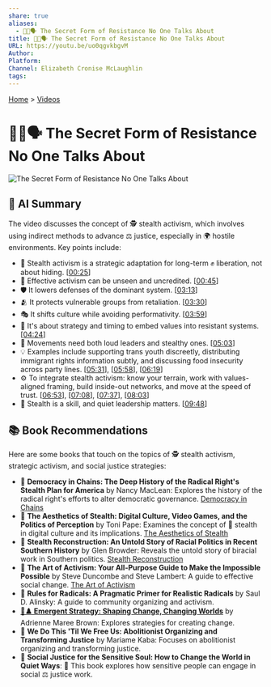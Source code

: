 ```yaml
---
share: true
aliases:
  - 🤫🌱🗣️ The Secret Form of Resistance No One Talks About
title: 🤫🌱🗣️ The Secret Form of Resistance No One Talks About
URL: https://youtu.be/uo0qgvkbgvM
Author: 
Platform: 
Channel: Elizabeth Cronise McLaughlin
tags: 
---
```

[Home](../index.md) > [Videos](./index.md)  
# 🤫🌱🗣️ The Secret Form of Resistance No One Talks About  
![The Secret Form of Resistance No One Talks About](https://youtu.be/uo0qgvkbgvM)  
  
## 🤖 AI Summary  
 The video discusses the concept of 🕵️ stealth activism, which involves using indirect methods to advance ⚖️ justice, especially in 🌍 hostile environments. Key points include:  
  
* 🤫 Stealth activism is a strategic adaptation for long-term ✊ liberation, not about hiding. \[[00:25](http://www.youtube.com/watch?v=uo0qgvkbgvM&t=25)\]  
* 🎯 Effective activism can be unseen and uncredited. \[[00:45](http://www.youtube.com/watch?v=uo0qgvkbgvM&t=45)\]  
* 🛡️ It lowers defenses of the dominant system. \[[03:13](http://www.youtube.com/watch?v=uo0qgvkbgvM&t=193)\]  
* 🫂 It protects vulnerable groups from retaliation. \[[03:30](http://www.youtube.com/watch?v=uo0qgvkbgvM&t=210)\]  
* 🎭 It shifts culture while avoiding performativity. \[[03:59](http://www.youtube.com/watch?v=uo0qgvkbgvM&t=239)\]  
* 🧭 It's about strategy and timing to embed values into resistant systems. \[[04:24](http://www.youtube.com/watch?v=uo0qgvkbgvM&t=264)\]  
* 🤝 Movements need both loud leaders and stealthy ones. \[[05:03](http://www.youtube.com/watch?v=uo0qgvkbgvM&t=303)\]  
* 💡 Examples include supporting trans youth discreetly, distributing immigrant rights information subtly, and discussing food insecurity across party lines. \[[05:31](http://www.youtube.com/watch?v=uo0qgvkbgvM&t=331)\], \[[05:58](http://www.youtube.com/watch?v=uo0qgvkbgvM&t=358)\], \[[06:19](http://www.youtube.com/watch?v=uo0qgvkbgvM&t=379)\]  
* ⚙️ To integrate stealth activism: know your terrain, work with values-aligned framing, build inside-out networks, and move at the speed of trust. \[[06:53](http://www.youtube.com/watch?v=uo0qgvkbgvM&t=413)\], \[[07:08](http://www.youtube.com/watch?v=uo0qgvkbgvM&t=428)\], \[[07:37](http://www.youtube.com/watch?v=uo0qgvkbgvM&t=457)\], \[[08:03](http://www.youtube.com/watch?v=uo0qgvkbgvM&t=483)\]  
* 💪 Stealth is a skill, and quiet leadership matters. \[[09:48](http://www.youtube.com/watch?v=uo0qgvkbgvM&t=588)\]  
  
## 📚 Book Recommendations  
  
Here are some books that touch on the topics of 🕵️ stealth activism, strategic activism, and social justice strategies:  
  
* 📖 **Democracy in Chains: The Deep History of the Radical Right's Stealth Plan for America** by Nancy MacLean: Explores the history of the radical right's efforts to alter democratic governance. [Democracy in Chains](https://www.nationalbook.org/books/democracy-in-chains-the-deep-history-of-the-radical-rights-stealth-plan-for-america/)  
* 📖 **The Aesthetics of Stealth: Digital Culture, Video Games, and the Politics of Perception** by Toni Pape: Examines the concept of 👾 stealth in digital culture and its implications. [The Aesthetics of Stealth](https://direct.mit.edu/books/oa-monograph-pdf/2474402/book_9780262380768.pdf)  
* 📖 **Stealth Reconstruction: An Untold Story of Racial Politics in Recent Southern History** by Glen Browder: Reveals the untold story of biracial work in Southern politics. [Stealth Reconstruction](https://books.google.com/books/about/Stealth_Reconstruction.html?id=ELAsAQAAIAAJ)  
* 📖 **The Art of Activism: Your All-Purpose Guide to Make the Impossible Possible** by Steve Duncombe and Steve Lambert: A guide to effective social change. [The Art of Activism](https://orbooks.com/catalog/the-art-of-activism/)  
* 📖 **Rules for Radicals: A Pragmatic Primer for Realistic Radicals** by Saul D. Alinsky: A guide to community organizing and activism.  
* **[🦋♟️ Emergent Strategy: Shaping Change, Changing Worlds](../books/emergent-strategy.md)** by Adrienne Maree Brown: Explores strategies for creating change.  
* 📖 **We Do This 'Til We Free Us: Abolitionist Organizing and Transforming Justice** by Mariame Kaba: Focuses on abolitionist organizing and transforming justice.  
* 📖 **Social Justice for the Sensitive Soul: How to Change the World in Quiet Ways**: 💖 This book explores how sensitive people can engage in social ⚖️ justice work.